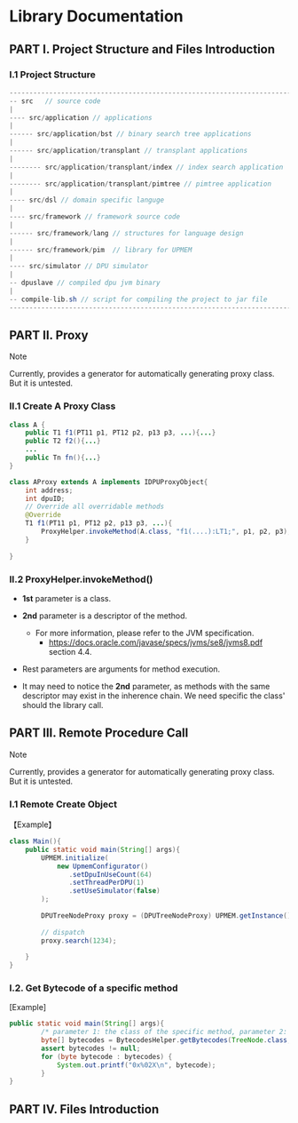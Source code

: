 # Library Documentation

## PART I. Project Structure and Files Introduction

### I.1 Project Structure

``` java
---------------------------------------------------------------------------------------------------
-- src   // source code
|
---- src/application // applications
|
------ src/application/bst // binary search tree applications
|
------ src/application/transplant // transplant applications
|
-------- src/application/transplant/index // index search application
|
-------- src/application/transplant/pimtree // pimtree application
|
---- src/dsl // domain specific languge
|
---- src/framework // framework source code
|
------ src/framework/lang // structures for language design
|
------ src/framework/pim  // library for UPMEM
|
---- src/simulator // DPU simulator
|
-- dpuslave // compiled dpu jvm binary
|
-- compile-lib.sh // script for compiling the project to jar file
---------------------------------------------------------------------------------------------------
```



## PART II. Proxy

> [!NOTE]
>
> Currently, provides a generator for automatically generating proxy class. But it is untested.



### II.1 Create A Proxy Class

``` Java
class A {
    public T1 f1(PT11 p1, PT12 p2, p13 p3, ...){...}
    public T2 f2(){...}
    ...
    public Tn fn(){...}
}

class AProxy extends A implements IDPUProxyObject{
    int address;
    int dpuID;
    // Override all overridable methods
    @Override
    T1 f1(PT11 p1, PT12 p2, p13 p3, ...){
        ProxyHelper.invokeMethod(A.class, "f1(....):LT1;", p1, p2, p3);
    }
    
}
```



### II.2 ProxyHelper.invokeMethod()

+ **1st** parameter is a class.
+ **2nd** parameter is a descriptor of the method.
  + For more information, please refer to the JVM specification.
    + https://docs.oracle.com/javase/specs/jvms/se8/jvms8.pdf section 4.4.

+ Rest parameters are arguments for method execution.

+ It may need to notice the **2nd** parameter, as methods with the same descriptor may exist in the inherence chain. We need specific the class' should the library call.



## PART III. Remote Procedure Call

> [!NOTE]
>
> Currently, provides a generator for automatically generating proxy class. But it is untested.

### I.1 Remote Create Object

【Example】

``` Java
class Main(){
    public static void main(String[] args){
        UPMEM.initialize(
            new UpmemConfigurator()
               .setDpuInUseCount(64)
               .setThreadPerDPU(1)
               .setUseSimulator(false)
        );
        
        DPUTreeNodeProxy proxy = (DPUTreeNodeProxy) UPMEM.getInstance().getDPUManager(i).createObject(DPUTreeNode.class, 0, 0);
        
        // dispatch
        proxy.search(1234);
        
    }
}
```



### I.2. Get Bytecode of a specific method

[Example]
``` java
public static void main(String[] args){
        /* parameter 1: the class of the specific method, parameter 2: the specific Method structure */
        byte[] bytecodes = BytecodesHelper.getBytecodes(TreeNode.class, TreeNode.class.getDeclaredMethods()[0]);
        assert bytecodes != null;
        for (byte bytecode : bytecodes) {
            System.out.printf("0x%02X\n", bytecode);
        }
}
```



## PART IV. Files Introduction

